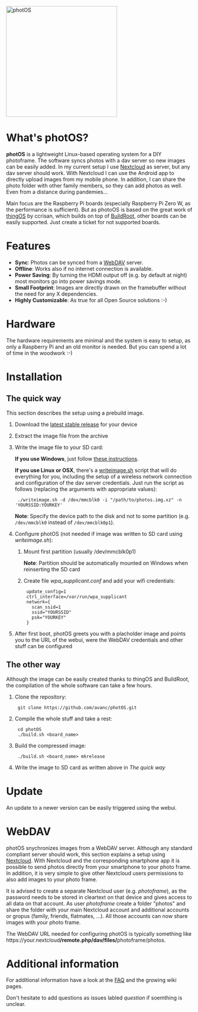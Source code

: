 <img src="https://github.com/avanc/photOS/blob/master/logo/photos_logo.svg?raw=true" alt="photOS" width="300"/>


# What's photOS?

**photOS** is a lightweight Linux-based operating system for a DIY photoframe. The software syncs photos with a dav server so new images can be easily added. In my current setup I use [Nextcloud](https://nextcloud.com) as server, but any dav server should work. With Nextcloud I can use the Android app to directly upload images from my mobile phone. In addition, I can share the photo folder with other family members, so they can add photos as well. Even from a distance during pandemies...

Main focus are the Raspberry Pi boards (especially Raspberry Pi Zero W, as the performance is sufficient). But as photoOS is based on the great work of [thingOS](https://github.com/ccrisan/thingos) by ccrisan, which builds on top of [BuildRoot](https://buildroot.uclibc.org), other boards can be easily supported. Just create a ticket for not supported boards.

# Features
* **Sync**: Photos can be synced from a [WebDAV](https://en.wikipedia.org/wiki/WebDAV) server.
* **Offline**: Works also if no internet connection is available.
* **Power Saving**: By turning the HDMI output off (e.g. by default at night) most monitors go into power savings mode.
* **Small Footprint**: Images are directly drawn on the framebuffer without the need for any X dependencies.
* **Highly Customizable**: As true for all Open Source solutions :-)

# Hardware
The hardware requirements are minimal and the system is easy to setup, as only a Raspberry Pi and an old monitor is needed. But you can spend a lot of time in the woodwork :-)

# Installation

## The quick way
This section describes the setup using a prebuild image.

1. Download the [latest stable release](https://github.com/avanc/photOS/releases/) for your device
2. Extract the image file from the archive
3. Write the image file to your SD card:

    **If you use Windows**, just follow [these instructions](http://www.raspberrypi.org/documentation/installation/installing-images/windows.md).

    **If you use Linux or OSX**, there's a [writeimage.sh](https://raw.githubusercontent.com/avanc/photos/master/writeimage.sh) script that will do everything for you, including the setup of a wireless network connection and configuration of the dav server credentials. Just run the script as follows (replacing the arguments with appropriate values):

        ./writeimage.sh -d /dev/mmcblk0 -i "/path/to/photos.img.xz" -n 'YOURSSID:YOURKEY' 

    **Note**: Specify the device path to the disk and not to some partition (e.g. `/dev/mmcblk0` instead of `/dev/mmcblk0p1`).
4. Configure photOS (not needed if image was written to SD card using _writeimage.sh_):

    1. Mount first partition (usually /dev/mmcblk0p1)
    
        **Note**: Partition should be automatically mounted on Windows when reinserting the SD card
    
    2. Create file _wpa_supplicant.conf_ and add your wifi credentials:
    
            update_config=1
            ctrl_interface=/var/run/wpa_supplicant
            network={
              scan_ssid=1
              ssid="YOURSSID"
              psk="YOURKEY"
            }

5. After first boot, photOS greets you with a placholder image and points you to the URL of the webui, were the WebDAV credentials and other stuff can be configured

## The other way
Although the image can be easily created thanks to thingOS and BuildRoot, the compilation of the whole software can take a few hours.

1. Clone the repository:

        git clone https://github.com/avanc/photOS.git
    
2. Compile the whole stuff and take a rest:

        cd photOS
        ./build.sh <board_name>
    
3. Build the compressed image:

        ./build.sh <board_name> mkrelease

4. Write the image to SD card as written above in _The quick way_


# Update
An update to a newer version can be easily triggered using the webui.

# WebDAV
photOS snychronizes images from a WebDAV server. Although any standard compliant server should work, this section explains a setup using [Nextcloud](https://docs.nextcloud.com/server/19/user_manual/files/access_webdav.html).
With Nextcloud and the corresponding smartphone app it is possible to send photos directly from your smartphone to your photo frame. In addition, it is very simple to give other Nextcloud users permissions to also add images to your photo frame.

It is advised to create a separate Nextcloud user (e.g. _photoframe_), as the password needs to be stored in cleartext on that device and gives access to all data on that account. As user _photoframe_ create a folder "photos" and share the folder with your main Nextcloud account and additional accounts or gropus (family, friends, flatmates, ...). All those accounts can now share images with your photo frame.

The WebDAV URL needed for configuring photOS is typically something like htt<span>ps</span>://your.nextcloud<b>/remote.php/dav/files/</b>photoframe/photos.

# Additional information
For additional information have a look at the [FAQ](https://github.com/avanc/photOS/wiki/FAQ) and the growing wiki pages.

Don't hesitate to add questions as issues labled _question_ if soemthing is unclear.
